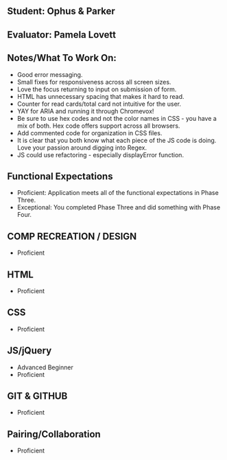 ## Student: Ophus & Parker
## Evaluator: Pamela Lovett
## Notes/What To Work On:

- Good error messaging.
- Small fixes for responsiveness across all screen sizes.
- Love the focus returning to input on submission of form.
- HTML has unnecessary spacing that makes it hard to read.
- Counter for read cards/total card not intuitive for the user.
- YAY for ARIA and running it through Chromevox!
- Be sure to use hex codes and not the color names in CSS - you have a mix of both. Hex code offers support across all browsers.
- Add commented code for organization in CSS files.
- It is clear that you both know what each piece of the JS code is doing. Love your passion around digging into Regex.
- JS could use refactoring - especially displayError function.

## Functional Expectations

* Proficient: Application meets all of the functional expectations in Phase Three.
* Exceptional: You completed Phase Three and did something with Phase Four.

## COMP RECREATION / DESIGN
 
* Proficient  

## HTML
  
* Proficient  

## CSS
 
* Proficient  

## JS/jQuery

* Advanced Beginner  
* Proficient  

## GIT & GITHUB
 
* Proficient    

## Pairing/Collaboration
 
* Proficient  
